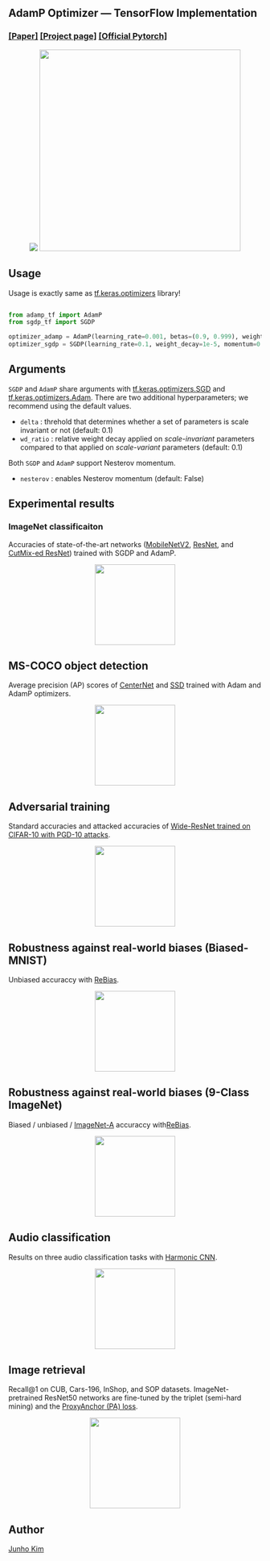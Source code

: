 ## AdamP Optimizer &mdash; TensorFlow Implementation
### [[Paper]](https://arxiv.org/abs/2006.08217) [[Project page]](https://clovaai.github.io/AdamP/) [[Official Pytorch]](https://github.com/clovaai/AdamP)

<div align="center">
  <img src=https://clovaai.github.io/AdamP/static/img/projection.svg>
  <img src=https://clovaai.github.io/AdamP/static/img/algorithms.svg height=400px>
</div>

## Usage
Usage is exactly same as [tf.keras.optimizers](https://www.tensorflow.org/api_docs/python/tf/keras/optimizers) library!
```python

from adamp_tf import AdamP
from sgdp_tf import SGDP

optimizer_adamp = AdamP(learning_rate=0.001, betas=(0.9, 0.999), weight_decay=1e-2)
optimizer_sgdp = SGDP(learning_rate=0.1, weight_decay=1e-5, momentum=0.9, nesterov=True)

```

## Arguments
`SGDP` and `AdamP` share arguments with [tf.keras.optimizers.SGD](https://www.tensorflow.org/api_docs/python/tf/keras/optimizers/SGD) and [tf.keras.optimizers.Adam](https://www.tensorflow.org/api_docs/python/tf/keras/optimizers/Adam).
There are two additional hyperparameters; we recommend using the default values.
- `delta` : threhold that determines whether a set of parameters is scale invariant or not (default: 0.1)
- `wd_ratio` : relative weight decay applied on _scale-invariant_ parameters compared to that applied on _scale-variant_ parameters (default: 0.1)

Both `SGDP` and `AdamP` support Nesterov momentum.
- `nesterov` : enables Nesterov momentum (default: False)

## Experimental results
### ImageNet classificaiton
Accuracies of state-of-the-art networks ([MobileNetV2](https://arxiv.org/abs/1801.04381), [ResNet](https://arxiv.org/abs/1512.03385), and [CutMix-ed ResNet](https://arxiv.org/abs/1905.04899)) trained with SGDP and AdamP.
<div align="center">
  <img src=https://clovaai.github.io/AdamP/static/img/table01.svg height=160px>
</div>

## MS-COCO object detection
Average precision (AP) scores of [CenterNet](https://arxiv.org/abs/1904.07850) and [SSD](https://arxiv.org/abs/1512.02325) trained with Adam and AdamP optimizers.
<div align="center">
  <img src=https://clovaai.github.io/AdamP/static/img/table03.svg height=160px>
</div>

## Adversarial training
Standard accuracies and attacked accuracies of [Wide-ResNet trained on CIFAR-10 with PGD-10 attacks](https://github.com/louis2889184/pytorch-adversarial-training).
<div align="center">
  <img src=https://clovaai.github.io/AdamP/static/img/table04_0.svg height=160px>
</div>

## Robustness against real-world biases (Biased-MNIST)
Unbiased accuraccy with [ReBias](https://arxiv.org/abs/1910.02806).
<div align="center">
  <img src=https://clovaai.github.io/AdamP/static/img/table04_1.svg height=160px>
</div>

## Robustness against real-world biases (9-Class ImageNet)
Biased / unbiased / [ImageNet-A](https://arxiv.org/abs/1907.07174) accuraccy with[ReBias](https://arxiv.org/abs/1910.02806).
<div align="center">
  <img src=https://clovaai.github.io/AdamP/static/img/table05.svg height=160px>
</div>

## Audio classification
Results on three audio classification tasks with [Harmonic CNN](https://ccrma.stanford.edu/~urinieto/MARL/publications/ICASSP2020_Won.pdf).
<div align="center">
  <img src=https://clovaai.github.io/AdamP/static/img/table05.svg height=160px>
</div>

## Image retrieval
Recall@1 on CUB, Cars-196, InShop, and SOP datasets. ImageNet-pretrained ResNet50 networks are fine-tuned by the triplet (semi-hard mining) and the [ProxyAnchor (PA) loss](https://arxiv.org/abs/2003.13911).
<div align="center">
  <img src=https://clovaai.github.io/AdamP/static/img/table06.svg height=180px>
</div>

## Author
[Junho Kim](http://bit.ly/jhkim_ai)
